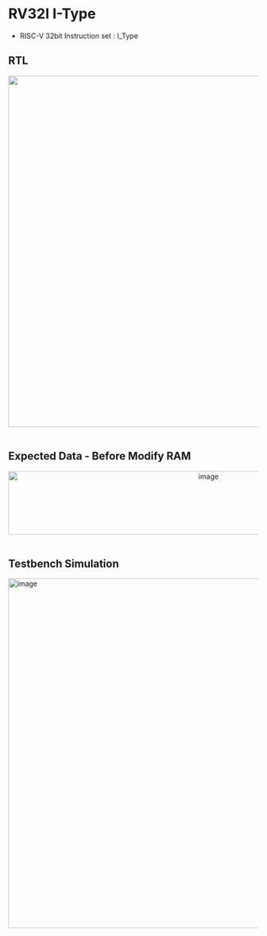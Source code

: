 # RV32I I-Type
- RISC-V 32bit Instruction set : I_Type

## RTL
<div align="center">
  <img width="1744" height="708" alt="image" src="https://github.com/user-attachments/assets/11045f1e-063a-4d87-a0f4-4aedd4b9a127" />
</div>

<br>

## Expected Data - Before Modify RAM
<div align="center">
  <img width="790" height="128" alt="image" src="https://github.com/user-attachments/assets/a13bfca9-b53a-4724-aa6c-a46ebc3be58a" />
</div>

<br>

## Testbench Simulation
<div align="conter">
  <img width="1011" height="705" alt="image" src="https://github.com/user-attachments/assets/1fafaf80-62cc-4b1a-8044-b3a474b663be" />
</div>

